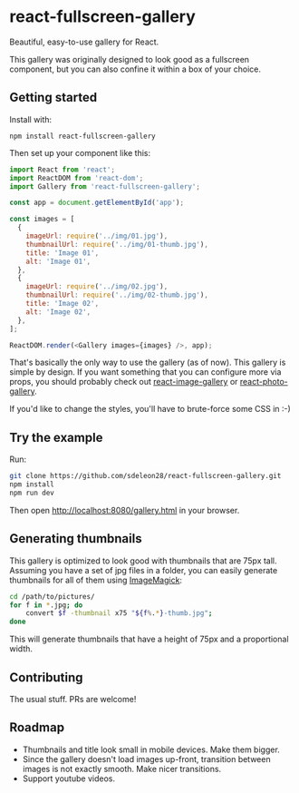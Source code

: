 # react-fullscreen-gallery

Beautiful, easy-to-use gallery for React.

This gallery was originally designed to look good as a fullscreen component, but you can also confine it within a box of your choice.

## Getting started

Install with:

```
npm install react-fullscreen-gallery
```

Then set up your component like this:

```js
import React from 'react';
import ReactDOM from 'react-dom';
import Gallery from 'react-fullscreen-gallery';

const app = document.getElementById('app');

const images = [
  {
    imageUrl: require('../img/01.jpg'),
    thumbnailUrl: require('../img/01-thumb.jpg'),
    title: 'Image 01',
    alt: 'Image 01',
  },
  {
    imageUrl: require('../img/02.jpg'),
    thumbnailUrl: require('../img/02-thumb.jpg'),
    title: 'Image 02',
    alt: 'Image 02',
  },
];

ReactDOM.render(<Gallery images={images} />, app);
```

That's basically the only way to use the gallery (as of now). This gallery is simple by design. If you want something that you can configure more via props, you should probably check out [react-image-gallery](https://github.com/xiaolin/react-image-gallery) or [react-photo-gallery](https://github.com/neptunian/react-photo-gallery).

If you'd like to change the styles, you'll have to brute-force some CSS in :-)

## Try the example

Run:

```bash
git clone https://github.com/sdeleon28/react-fullscreen-gallery.git
npm install
npm run dev
```

Then open [http://localhost:8080/gallery.html](http://localhost:8080/gallery.html) in your browser.

## Generating thumbnails

This gallery is optimized to look good with thumbnails that are 75px tall. Assuming you have a set of jpg files in a folder, you can easily generate thumbnails for all of them using [ImageMagick](http://www.imagemagick.org/script/index.php):

```bash
cd /path/to/pictures/
for f in *.jpg; do
    convert $f -thumbnail x75 "${f%.*}-thumb.jpg";
done
```

This will generate thumbnails that have a height of 75px and a proportional width.

## Contributing

The usual stuff. PRs are welcome!

## Roadmap

* Thumbnails and title look small in mobile devices. Make them bigger.
* Since the gallery doesn't load images up-front, transition between images is not exactly smooth. Make nicer transitions.
* Support youtube videos.
